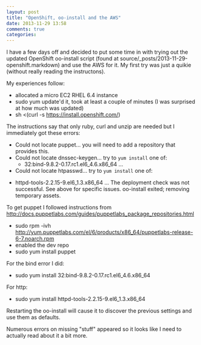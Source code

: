 ```yaml
---
layout: post
title: "OpenShift, oo-install and the AWS"
date: 2013-11-29 13:58
comments: true
categories: 
---
```

I have a few days off and decided to put some time in with trying out the updated OpenShift oo-install script (found at source/_posts/2013-11-29-openshift.markdown) and use the AWS for it.  My first try was just a quikie (without really reading the instructons).

My experiences follow:
- allocated a micro EC2 RHEL 6.4 instance
- sudo yum update'd it, took at least a couple of minutes (I was surprised at how much was updated)
- sh <(curl -s https://install.openshift.com/)

The instructions say that only ruby, curl and unzip are needed but I immediately got these errors:

* Could not locate puppet... you will need to add a repository that provides this.
* Could not locate dnssec-keygen... try to `yum install` one of:
  - 32:bind-9.8.2-0.17.rc1.el6_4.6.x86_64
    ...
*  Could not locate htpasswd... try to `yum install` one of:
  - httpd-tools-2.2.15-9.el6_1.3.x86_64
    ...
The deployment check was not successful. See above for specific issues.
oo-install exited; removing temporary assets.

To get puppet I followed instructions from http://docs.puppetlabs.com/guides/puppetlabs_package_repositories.html

- sudo rpm -ivh http://yum.puppetlabs.com/el/6/products/x86_64/puppetlabs-release-6-7.noarch.rpm
- enabled the dev repo
- sudo yum install puppet

For the bind error I did:
- sudo yum install 32:bind-9.8.2-0.17.rc1.el6_4.6.x86_64

For http:
- sudo yum install httpd-tools-2.2.15-9.el6_1.3.x86_64

Restarting the oo-install will cause it to discover the previous settings and use them as defaults.

Numerous errors on missing "stuff" appeared so it looks like I need to actually read about it a bit more.

